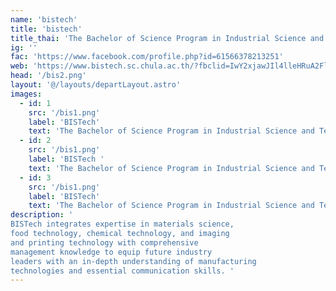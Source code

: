 ```yaml
---
name: 'bistech'
title: 'bistech'
title_thai: 'The Bachelor of Science Program in Industrial Science and Technology'
ig: ''
fac: 'https://www.facebook.com/profile.php?id=61566378213251'
web: 'https://www.bistech.sc.chula.ac.th/?fbclid=IwY2xjawJIl4lleHRuA2FlbQIxMAABHWuwngpwwWEI2RUAGVaDXXUKtETSbYNZHmCQcgnoQfVD_UgmMia1TAaTDQ_aem_8ErTVXL3E2U6jz0PNjiYrg'
head: '/bis2.png'
layout: '@/layouts/departLayout.astro'
images:
  - id: 1
    src: '/bis1.png'
    label: 'BISTech'
    text: 'The Bachelor of Science Program in Industrial Science and Technology'
  - id: 2
    src: '/bis1.png'
    label: 'BISTech '
    text: 'The Bachelor of Science Program in Industrial Science and Technology'
  - id: 3
    src: '/bis1.png'
    label: 'BISTech'
    text: 'The Bachelor of Science Program in Industrial Science and Technology'
description: '
BISTech integrates expertise in materials science, 
food technology, chemical technology, and imaging 
and printing technology with comprehensive 
management knowledge to equip future industry 
leaders with an in-depth understanding of manufacturing 
technologies and essential communication skills. '
---
```


